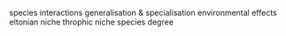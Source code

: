 species interactions
generalisation & specialisation
environmental effects
eltonian niche
throphic niche
species degree
